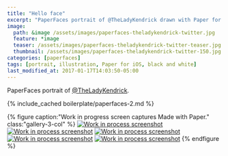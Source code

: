 ```yaml
---
title: "Hello face"
excerpt: "PaperFaces portrait of @TheLadyKendrick drawn with Paper for iOS on an iPad."
image: 
  path: &image /assets/images/paperfaces-theladykendrick-twitter.jpg 
  feature: *image
  teaser: /assets/images/paperfaces-theladykendrick-twitter-teaser.jpg
  thumbnail: /assets/images/paperfaces-theladykendrick-twitter-150.jpg
categories: [paperfaces]
tags: [portrait, illustration, Paper for iOS, black and white]
last_modified_at: 2017-01-17T14:03:50-05:00
---
```


PaperFaces portrait of [@TheLadyKendrick](https://twitter.com/TheLadyKendrick).

{% include_cached boilerplate/paperfaces-2.md %}

{% figure caption:"Work in progress screen captures Made with Paper." class:"gallery-3-col" %}
[![Work in process screenshot](/assets/images/paperfaces-theladykendrick-process-1-600.jpg)](/assets/images/paperfaces-theladykendrick-process-1-lg.jpg)
[![Work in process screenshot](/assets/images/paperfaces-theladykendrick-process-2-600.jpg)](/assets/images/paperfaces-theladykendrick-process-2-lg.jpg)
[![Work in process screenshot](/assets/images/paperfaces-theladykendrick-process-3-600.jpg)](/assets/images/paperfaces-theladykendrick-process-3-lg.jpg)
[![Work in process screenshot](/assets/images/paperfaces-theladykendrick-process-4-600.jpg)](/assets/images/paperfaces-theladykendrick-process-4-lg.jpg)
[![Work in process screenshot](/assets/images/paperfaces-theladykendrick-process-5-600.jpg)](/assets/images/paperfaces-theladykendrick-process-5-lg.jpg)
{% endfigure %}
